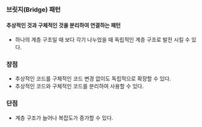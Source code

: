 ### 브릿지(Bridge) 패턴
#### 추상적인 것과 구체적인 것을 분리하여 연결하는 패턴

+ 하나의 계층 구조일 때 보다 각기 나누었을 때 독립적인 계층 구조로 발전 시킬 수 있다.

### 장점

+ 추상적인 코드를 구체적인 코드 변경 없이도 독립적으로 확장할 수 있다.
+ 추상적인 코드와 구체적인 코드를 분리하여 사용할 수 있다.

### 단점
+ 계층 구조가 늘어나 복잡도가 증가할 수 있다.


